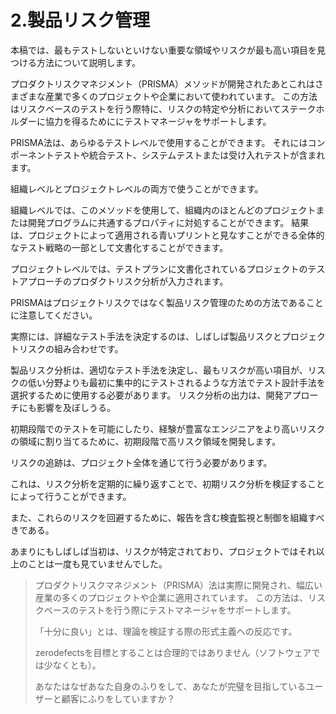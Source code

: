 # 2.製品リスク管理

本稿では、最もテストしないといけない重要な領域やリスクが最も高い項目を見つける方法について説明します。

プロダクトリスクマネジメント（PRISMA）メソッドが開発されたあとこれはさまざまな産業で多くのプロジェクトや企業において使われています。 この方法はリスクベースのテストを行う際特に、リスクの特定や分析においてステークホルダーに協力を得るためににテストマネージャをサポートします。

PRISMA法は、あらゆるテストレベルで使用することができます。 それにはコンポーネントテストや統合テスト、システムテストまたは受け入れテストが含まれます。

組織レベルとプロジェクトレベルの両方で使うことができます。

組織レベルでは、このメソッドを使用して、組織内のほとんどのプロジェクトまたは開発プログラムに共通するプロパティに対処することができます。 結果は、プロジェクトによって適用される青いプリントと見なすことができる全体的なテスト戦略の一部として文書化することができます。

プロジェクトレベルでは、テストプランに文書化されているプロジェクトのテストアプローチのプロダクトリスク分析が入力されます。

PRISMAはプロジェクトリスクではなく製品リスク管理のための方法であることに注意してください。

実際には、詳細なテスト手法を決定するのは、しばしば製品リスクとプロジェクトリスクの組み合わせです。

製品リスク分析は、適切なテスト手法を決定し、最もリスクが高い項目が、リスクの低い分野よりも最初に集中的にテストされるような方法でテスト設計手法を選択するために使用する必要があります。 リスク分析の出力は、開発アプローチにも影響を及ぼしうる。

初期段階でのテストを可能にしたり、経験が豊富なエンジニアをより高いリスクの領域に割り当てるために、初期段階で高リスク領域を開発します。

リスクの追跡は、プロジェクト全体を通じて行う必要があります。

これは、リスク分析を定期的に繰り返すことで、初期リスク分析を検証することによって行うことができます。

また、これらのリスクを回避するために、報告を含む検査監視と制御を組織すべきである。

あまりにもしばしば当初は、リスクが特定されており、プロジェクトではそれ以上のことは一度も見ていませんでした。

> プロダクトリスクマネジメント（PRISMA）法は実際に開発され、幅広い産業の多くのプロジェクトや企業に適用されています。 この方法は、リスクベースのテストを行う際にテストマネージャをサポートします。
>
> 「十分に良い」とは、理論を検証する際の形式主義への反応です。
>
> zerodefectsを目標とすることは合理的ではありません（ソフトウェアでは少なくとも）。
>
> あなたはなぜあなた自身のふりをして、あなたが完璧を目指しているユーザーと顧客にふりをしていますか？



